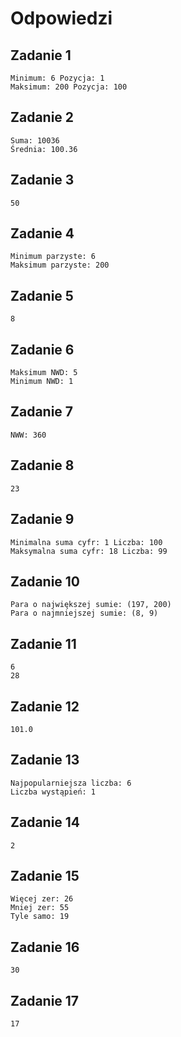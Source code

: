 # Odpowiedzi

## Zadanie 1

```
Minimum: 6 Pozycja: 1
Maksimum: 200 Pozycja: 100
```

## Zadanie 2


```
Suma: 10036
Średnia: 100.36
```

## Zadanie 3

```
50
```

## Zadanie 4

```
Minimum parzyste: 6
Maksimum parzyste: 200
```

## Zadanie 5

```
8
```

## Zadanie 6

```
Maksimum NWD: 5
Minimum NWD: 1
```

## Zadanie 7

```
NWW: 360
```

## Zadanie 8

```
23
```

## Zadanie 9

```
Minimalna suma cyfr: 1 Liczba: 100
Maksymalna suma cyfr: 18 Liczba: 99
```

## Zadanie 10

```
Para o największej sumie: (197, 200)
Para o najmniejszej sumie: (8, 9)
```

## Zadanie 11

```
6
28
```

## Zadanie 12

```
101.0
```

## Zadanie 13

```
Najpopularniejsza liczba: 6
Liczba wystąpień: 1
```

## Zadanie 14

```
2
```

## Zadanie 15

```
Więcej zer: 26
Mniej zer: 55
Tyle samo: 19
```

## Zadanie 16

```
30
```

## Zadanie 17

```
17
```